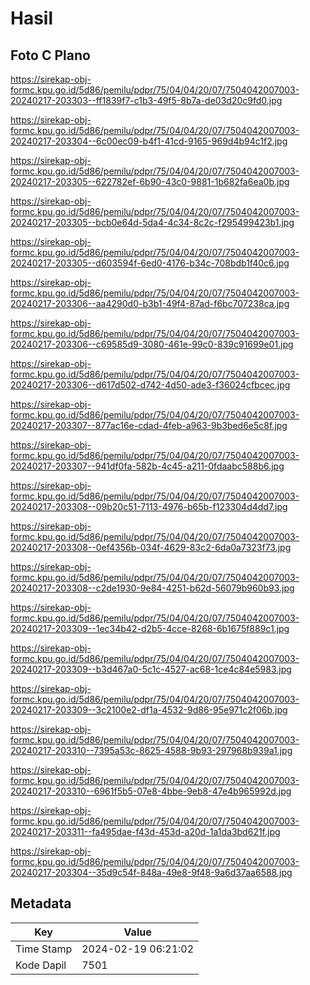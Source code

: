 # Hasil

## Foto C Plano

https://sirekap-obj-formc.kpu.go.id/5d86/pemilu/pdpr/75/04/04/20/07/7504042007003-20240217-203303--ff1839f7-c1b3-49f5-8b7a-de03d20c9fd0.jpg

https://sirekap-obj-formc.kpu.go.id/5d86/pemilu/pdpr/75/04/04/20/07/7504042007003-20240217-203304--6c00ec09-b4f1-41cd-9165-969d4b94c1f2.jpg

https://sirekap-obj-formc.kpu.go.id/5d86/pemilu/pdpr/75/04/04/20/07/7504042007003-20240217-203305--622782ef-6b90-43c0-9881-1b682fa6ea0b.jpg

https://sirekap-obj-formc.kpu.go.id/5d86/pemilu/pdpr/75/04/04/20/07/7504042007003-20240217-203305--bcb0e64d-5da4-4c34-8c2c-f295499423b1.jpg

https://sirekap-obj-formc.kpu.go.id/5d86/pemilu/pdpr/75/04/04/20/07/7504042007003-20240217-203305--d603594f-6ed0-4176-b34c-708bdb1f40c6.jpg

https://sirekap-obj-formc.kpu.go.id/5d86/pemilu/pdpr/75/04/04/20/07/7504042007003-20240217-203306--aa4290d0-b3b1-49f4-87ad-f6bc707238ca.jpg

https://sirekap-obj-formc.kpu.go.id/5d86/pemilu/pdpr/75/04/04/20/07/7504042007003-20240217-203306--c69585d9-3080-461e-99c0-839c91699e01.jpg

https://sirekap-obj-formc.kpu.go.id/5d86/pemilu/pdpr/75/04/04/20/07/7504042007003-20240217-203306--d617d502-d742-4d50-ade3-f36024cfbcec.jpg

https://sirekap-obj-formc.kpu.go.id/5d86/pemilu/pdpr/75/04/04/20/07/7504042007003-20240217-203307--877ac16e-cdad-4feb-a963-9b3bed6e5c8f.jpg

https://sirekap-obj-formc.kpu.go.id/5d86/pemilu/pdpr/75/04/04/20/07/7504042007003-20240217-203307--941df0fa-582b-4c45-a211-0fdaabc588b6.jpg

https://sirekap-obj-formc.kpu.go.id/5d86/pemilu/pdpr/75/04/04/20/07/7504042007003-20240217-203308--09b20c51-7113-4976-b65b-f123304d4dd7.jpg

https://sirekap-obj-formc.kpu.go.id/5d86/pemilu/pdpr/75/04/04/20/07/7504042007003-20240217-203308--0ef4356b-034f-4629-83c2-6da0a7323f73.jpg

https://sirekap-obj-formc.kpu.go.id/5d86/pemilu/pdpr/75/04/04/20/07/7504042007003-20240217-203308--c2de1930-9e84-4251-b62d-56079b960b93.jpg

https://sirekap-obj-formc.kpu.go.id/5d86/pemilu/pdpr/75/04/04/20/07/7504042007003-20240217-203309--1ec34b42-d2b5-4cce-8268-6b1675f889c1.jpg

https://sirekap-obj-formc.kpu.go.id/5d86/pemilu/pdpr/75/04/04/20/07/7504042007003-20240217-203309--b3d467a0-5c1c-4527-ac68-1ce4c84e5983.jpg

https://sirekap-obj-formc.kpu.go.id/5d86/pemilu/pdpr/75/04/04/20/07/7504042007003-20240217-203309--3c2100e2-df1a-4532-9d86-95e971c2f06b.jpg

https://sirekap-obj-formc.kpu.go.id/5d86/pemilu/pdpr/75/04/04/20/07/7504042007003-20240217-203310--7395a53c-8625-4588-9b93-297968b939a1.jpg

https://sirekap-obj-formc.kpu.go.id/5d86/pemilu/pdpr/75/04/04/20/07/7504042007003-20240217-203310--6961f5b5-07e8-4bbe-9eb8-47e4b965992d.jpg

https://sirekap-obj-formc.kpu.go.id/5d86/pemilu/pdpr/75/04/04/20/07/7504042007003-20240217-203311--fa495dae-f43d-453d-a20d-1a1da3bd621f.jpg

https://sirekap-obj-formc.kpu.go.id/5d86/pemilu/pdpr/75/04/04/20/07/7504042007003-20240217-203304--35d9c54f-848a-49e8-9f48-9a6d37aa6588.jpg


## Metadata

| Key        | Value               |
| ---------- | ------------------- |
| Time Stamp | 2024-02-19 06:21:02 |
| Kode Dapil | 7501                |



